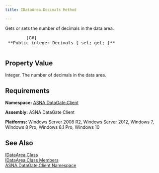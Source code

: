 ```yaml
---
title: IDataArea.Decimals Method

---
```


Gets or sets the number of decimals in the data area.
<pre>        <span class="lang">[C#]</span>
 **Public integer Decimals { set; get; }** 
      </pre>

## Property Value

Integer. The number of decimals in the data area. 
## Requirements

**Namespace:** [ASNA.DataGate.Client](datagate-client-namespace.html) 

**Assembly:** ASNA DataGate Client

**Platforms:** Windows Server 2008 R2, Windows Server 2012, Windows 7, Windows 8 Pro, Windows 8.1 Pro, Windows 10
## See Also


[IDataArea Class](idataarea-class.html)
      <br />
[IDataArea Class Members](dcsIDataAreaMembers.html)
      <br />
[ASNA.DataGate.Client Namespace](datagate-client-namespace.html)

